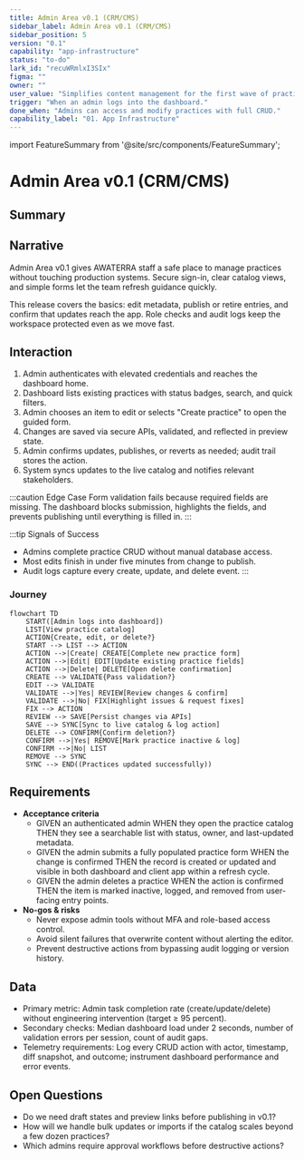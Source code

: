 ```yaml
---
title: Admin Area v0.1 (CRM/CMS)
sidebar_label: Admin Area v0.1 (CRM/CMS)
sidebar_position: 5
version: "0.1"
capability: "app-infrastructure"
status: "to-do"
lark_id: "recuWRmlxI3SIx"
figma: ""
owner: ""
user_value: "Simplifies content management for the first wave of practices."
trigger: "When an admin logs into the dashboard."
done_when: "Admins can access and modify practices with full CRUD."
capability_label: "01. App Infrastructure"
---
```


import FeatureSummary from '@site/src/components/FeatureSummary';

# Admin Area v0.1 (CRM/CMS)

## Summary

<FeatureSummary />

## Narrative
Admin Area v0.1 gives AWATERRA staff a safe place to manage practices without touching production systems. Secure sign-in, clear catalog views, and simple forms let the team refresh guidance quickly.

This release covers the basics: edit metadata, publish or retire entries, and confirm that updates reach the app. Role checks and audit logs keep the workspace protected even as we move fast.

## Interaction
1. Admin authenticates with elevated credentials and reaches the dashboard home.
2. Dashboard lists existing practices with status badges, search, and quick filters.
3. Admin chooses an item to edit or selects "Create practice" to open the guided form.
4. Changes are saved via secure APIs, validated, and reflected in preview state.
5. Admin confirms updates, publishes, or reverts as needed; audit trail stores the action.
6. System syncs updates to the live catalog and notifies relevant stakeholders.

:::caution Edge Case
Form validation fails because required fields are missing. The dashboard blocks submission, highlights the fields, and prevents publishing until everything is filled in.
:::

:::tip Signals of Success
- Admins complete practice CRUD without manual database access.
- Most edits finish in under five minutes from change to publish.
- Audit logs capture every create, update, and delete event.
:::

### Journey

```mermaid
flowchart TD
    START([Admin logs into dashboard])
    LIST[View practice catalog]
    ACTION{Create, edit, or delete?}
    START --> LIST --> ACTION
    ACTION -->|Create| CREATE[Complete new practice form]
    ACTION -->|Edit| EDIT[Update existing practice fields]
    ACTION -->|Delete| DELETE[Open delete confirmation]
    CREATE --> VALIDATE{Pass validation?}
    EDIT --> VALIDATE
    VALIDATE -->|Yes| REVIEW[Review changes & confirm]
    VALIDATE -->|No| FIX[Highlight issues & request fixes]
    FIX --> ACTION
    REVIEW --> SAVE[Persist changes via APIs]
    SAVE --> SYNC[Sync to live catalog & log action]
    DELETE --> CONFIRM{Confirm deletion?}
    CONFIRM -->|Yes| REMOVE[Mark practice inactive & log]
    CONFIRM -->|No| LIST
    REMOVE --> SYNC
    SYNC --> END((Practices updated successfully))
```

## Requirements
- **Acceptance criteria**
  - GIVEN an authenticated admin WHEN they open the practice catalog THEN they see a searchable list with status, owner, and last-updated metadata.
  - GIVEN the admin submits a fully populated practice form WHEN the change is confirmed THEN the record is created or updated and visible in both dashboard and client app within a refresh cycle.
  - GIVEN the admin deletes a practice WHEN the action is confirmed THEN the item is marked inactive, logged, and removed from user-facing entry points.
- **No-gos & risks**
  - Never expose admin tools without MFA and role-based access control.
  - Avoid silent failures that overwrite content without alerting the editor.
  - Prevent destructive actions from bypassing audit logging or version history.

## Data
- Primary metric: Admin task completion rate (create/update/delete) without engineering intervention (target ≥ 95 percent).
- Secondary checks: Median dashboard load under 2 seconds, number of validation errors per session, count of audit gaps.
- Telemetry requirements: Log every CRUD action with actor, timestamp, diff snapshot, and outcome; instrument dashboard performance and error events.

## Open Questions
- Do we need draft states and preview links before publishing in v0.1?
- How will we handle bulk updates or imports if the catalog scales beyond a few dozen practices?
- Which admins require approval workflows before destructive actions?

